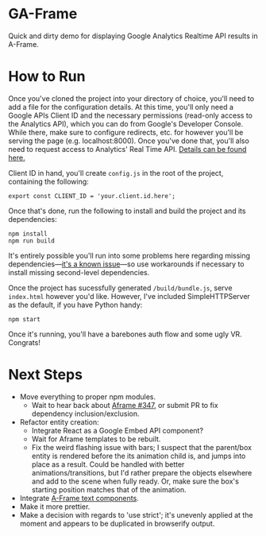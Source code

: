 # GA-Frame

Quick and dirty demo for displaying Google Analytics Realtime API results in A-Frame.

# How to Run

Once you've cloned the project into your directory of choice, you'll need to add a file for the configuration details. At this time, you'll only need a Google APIs Client ID and the necessary permissions (read-only access to the Analytics API), which you can do from Google's Developer Console. While there, make sure to configure redirects, etc. for however you'll be serving the page (e.g. localhost:8000). Once you've done that, you'll also need to request access to Analytics' Real Time API. [Details can be found here.](https://developers.google.com/analytics/devguides/reporting/realtime/v3/)

Client ID in hand, you'll create `config.js` in the root of the project, containing the following:

````
export const CLIENT_ID = 'your.client.id.here';
````

Once that's done, run the following to install and build the project and its dependencies:

````
npm install
npm run build
````

It's entirely possible you'll run into some problems here regarding missing dependencies—[it's a known issue](https://github.com/aframevr/aframe/issues/347)—so use workarounds if necessary to install missing second-level dependencies.

Once the project has sucessfully generated `/build/bundle.js`, serve `index.html` however you'd like. However, I've included SimpleHTTPServer as the default, if you have Python handy:

````
npm start
````

Once it's running, you'll have a barebones auth flow and some ugly VR. Congrats!

# Next Steps

* Move everything to proper npm modules.
	* Wait to hear back about [Aframe #347](https://github.com/aframevr/aframe/issues/347), or submit PR to fix dependency inclusion/exclusion.
* Refactor entity creation:
	* Integrate React as a Google Embed API component?
	* Wait for Aframe templates to be rebuilt.
	* Fix the weird flashing issue with bars; I suspect that the parent/box entity is rendered before the its animation child is, and jumps into place as a result. Could be handled with better animations/transitions, but I'd rather prepare the objects elsewhere and add to the scene when fully ready. Or, make sure the box's starting position matches that of the animation.
* Integrate [A-Frame text components](https://github.com/ngokevin/aframe-text-component).
* Make it more prettier.
* Make a decision with regards to 'use strict'; it's unevenly applied at the moment and appears to be duplicated in browserify output.
